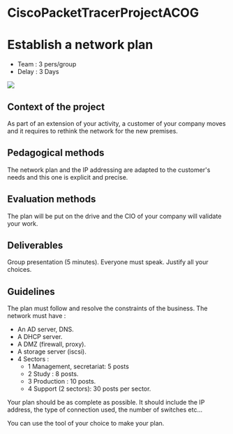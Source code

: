 # CiscoPacketTracerProjectACOG
# Establish a network plan
* Team : 3 pers/group
* Delay : 3 Days

![](https://simplonline.co/_next/image?url=https%3A%2F%2Fsimplonline-v3-prod.s3.eu-west-3.amazonaws.com%2Fmedia%2Fimage%2Fpng%2F98be1193-6956-490c-aa5a-9134bf98ee3a.png&w=1280&q=75)

## Context of the project
As part of an extension of your activity, a customer of your company moves and it requires to rethink the network for the new premises.

## Pedagogical methods
The network plan and the IP addressing are adapted to the customer's needs and this one is explicit and precise.

## Evaluation methods
The plan will be put on the drive and the CIO of your company will validate your work.

## Deliverables
Group presentation (5 minutes). Everyone must speak.
Justify all your choices.

## Guidelines
The plan must follow and resolve the constraints of the business. The network must have :

- An AD server, DNS.
- A DHCP server.
- A DMZ (firewall, proxy).
- A storage server (iscsi).
- 4 Sectors :
    - 1 Management, secretariat: 5 posts
    - 2 Study : 8 posts.
    - 3 Production : 10 posts.
    - 4 Support (2 sectors): 30 posts per sector.

Your plan should be as complete as possible. It should include the IP address, the type of connection used, the number of switches etc...

You can use the tool of your choice to make your plan.


